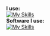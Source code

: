 <b>I use:</b><br>
[![My Skills](https://skillicons.dev/icons?i=python,nodejs,react,lua,cs,dotnet,js,ts&theme=light)](https://skillicons.dev) <br>
<b>Software I use:</b><br>
[![My Skills](https://skillicons.dev/icons?i=discord,webstorm,pycharm,rider,blender,unity&theme=light)](https://skillicons.dev)
